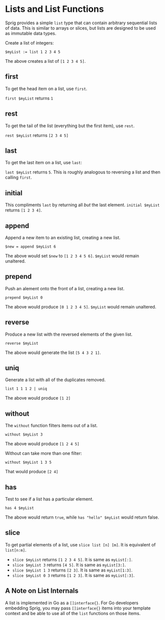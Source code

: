 # Lists and List Functions

Sprig provides a simple `list` type that can contain arbitrary sequential lists
of data. This is similar to arrays or slices, but lists are designed to be used
as immutable data types.

Create a list of integers:

```
$myList := list 1 2 3 4 5
```

The above creates a list of `[1 2 3 4 5]`.

## first

To get the head item on a list, use `first`.

`first $myList` returns `1`

## rest

To get the tail of the list (everything but the first item), use `rest`.

`rest $myList` returns `[2 3 4 5]`

## last

To get the last item on a list, use `last`:

`last $myList` returns `5`. This is roughly analogous to reversing a list and
then calling `first`.

## initial

This compliments `last` by returning all _but_ the last element.
`initial $myList` returns `[1 2 3 4]`.

## append

Append a new item to an existing list, creating a new list.

```
$new = append $myList 6
```

The above would set `$new` to `[1 2 3 4 5 6]`. `$myList` would remain unaltered.

## prepend

Push an alement onto the front of a list, creating a new list.

```
prepend $myList 0
```

The above would produce `[0 1 2 3 4 5]`. `$myList` would remain unaltered.

## reverse

Produce a new list with the reversed elements of the given list.

```
reverse $myList
```

The above would generate the list `[5 4 3 2 1]`.

## uniq

Generate a list with all of the duplicates removed.

```
list 1 1 1 2 | uniq
```

The above would produce `[1 2]`

## without

The `without` function filters items out of a list.

```
without $myList 3
```

The above would produce `[1 2 4 5]`

Without can take more than one filter:

```
without $myList 1 3 5
```

That would produce `[2 4]`

##  has

Test to see if a list has a particular element.

```
has 4 $myList
```

The above would return `true`, while `has "hello" $myList` would return false.

## slice

To get partial elements of a list, use `slice list [n] [m]`. It is
equivalent of `list[n:m]`.

- `slice $myList` returns `[1 2 3 4 5]`. It is same as `myList[:]`.
- `slice $myList 3` returns `[4 5]`. It is same as `myList[3:]`.
- `slice $myList 1 3` returns `[2 3]`. It is same as `myList[1:3]`.
- `slice $myList 0 3` returns `[1 2 3]`. It is same as `myList[:3]`.

## A Note on List Internals

A list is implemented in Go as a `[]interface{}`. For Go developers embedding
Sprig, you may pass `[]interface{}` items into your template context and be
able to use all of the `list` functions on those items.
